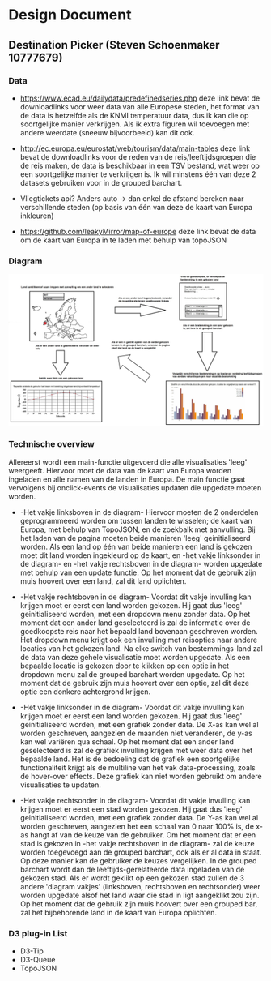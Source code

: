 # Design Document

## Destination Picker (Steven Schoenmaker 10777679)

### Data 

- https://www.ecad.eu/dailydata/predefinedseries.php  deze link bevat de downloadlinks voor weer data van alle Europese steden, 
het format van de data is hetzelfde als de KNMI temperatuur data, dus ik kan die op soortgelijke manier verkrijgen. Als ik extra 
figuren wil toevoegen met andere weerdate (sneeuw bijvoorbeeld) kan dit ook.

- http://ec.europa.eu/eurostat/web/tourism/data/main-tables  deze link bevat de downloadlinks voor de reden van de reis/leeftijdsgroepen
die de reis maken, de data is beschikbaar in een TSV bestand, wat weer op een soortgelijke manier te verkrijgen is. Ik wil minstens 
één van deze 2 datasets gebruiken voor in de grouped barchart.

- Vliegtickets api? Anders auto -> dan enkel de afstand bereken naar verschillende steden (op basis van één van deze de kaart van Europa inkleuren)

- https://github.com/leakyMirror/map-of-europe deze link bevat de data om de kaart van Europa in te laden met behulp van topoJSON


### Diagram

![alt text](https://github.com/StevenProg/ProgrammeerProject/blob/master/Images/Proposal_Europe_Diagram.jpg)

### Technische overview

Allereerst wordt een main-functie uitgevoerd die alle visualisaties 'leeg' weergeeft. Hiervoor moet de data van de kaart van Europa worden ingeladen en alle namen van de landen in Europa. De main functie gaat vervolgens bij onclick-events de visualisaties updaten die upgedate moeten worden.

- -Het vakje linksboven in de diagram- Hiervoor moeten de 2 onderdelen geprogrammeerd worden om tussen landen te wisselen; de kaart van Europa, met behulp van TopoJSON, en de zoekbalk met aanvulling. Bij het laden van de pagina moeten beide manieren 'leeg' geinitialiseerd worden. Als een land op één van beide manieren een land is gekozen moet dit land worden ingekleurd op de kaart, en -het vakje linksonder in de diagram- en -het vakje rechtsboven in de diagram- worden upgedate met behulp van een update functie. Op het moment dat de gebruik zijn muis hoovert over een land, zal dit land oplichten.

- -Het vakje rechtsboven in de diagram- Voordat dit vakje invulling kan krijgen moet er eerst een land worden gekozen. Hij gaat dus 'leeg' geinitialiseerd worden, met een dropdown menu zonder data. Op het moment dat een ander land geselecteerd is zal de informatie over de goedkoopste reis naar het bepaald land bovenaan geschreven worden. Het dropdown menu krijgt ook een invulling met reisopties naar andere locaties van het gekozen land. Na elke switch van bestemmings-land zal de data van deze gehele visualisatie moet worden upgedate. Als een bepaalde locatie is gekozen door te klikken op een optie in het dropdown menu zal de grouped barchart worden upgedate. Op het moment dat de gebruik zijn muis hoovert over een optie, zal dit deze optie een donkere achtergrond krijgen.

- -Het vakje linksonder in de diagram- Voordat dit vakje invulling kan krijgen moet er eerst een land worden gekozen. Hij gaat dus 'leeg' geinitialiseerd worden, met een grafiek zonder data. De X-as kan wel al worden geschreven, aangezien de maanden niet veranderen, de y-as kan wel variëren qua schaal. Op het moment dat een ander land geselecteerd is zal de grafiek invulling krijgen met weer data over het bepaalde land. Het is de bedoeling dat de grafiek een soortgelijke functionaliteit krijgt als de multiline van het vak data-processing, zoals de hover-over effects. Deze grafiek kan niet worden gebruikt om andere visualisaties te updaten.

- -Het vakje rechtsonder in de diagram- Voordat dit vakje invulling kan krijgen moet er eerst een stad worden gekozen. Hij gaat dus 'leeg' geinitialiseerd worden, met een grafiek zonder data. De Y-as kan wel al worden geschreven, aangezien het een schaal van 0 naar 100% is, de x-as hangt af van de keuze van de gebruiker. Om het moment dat er een stad is gekozen in -het vakje rechtsboven in de diagram- zal de keuze worden toegevoegd aan de grouped barchart, ook als er al data in staat. Op deze manier kan de gebruiker de keuzes vergelijken. In de grouped barchart wordt dan de leeftijds-gerelateerde data ingeladen van de gekozen stad. Als er wordt geklikt 
op een gekozen stad zullen de 3 andere 'diagram vakjes' (linksboven, rechtsboven en rechtsonder) weer worden upgedate alsof het land waar die stad in ligt aangeklikt zou zijn. Op het moment dat de gebruik zijn muis hoovert over een grouped bar, zal het bijbehorende land in de kaart van Europa oplichten.
### D3 plug-in List

- D3-Tip
- D3-Queue
- TopoJSON
